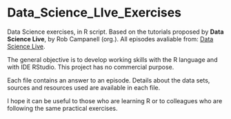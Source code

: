 # Data_Science_LIve_Exercises

Data Science exercises, in R script. 
Based on the tutorials proposed by **Data Science Live**, by Rob Campanell (org.).
All episodes avaliable from: [Data Science Live](http://datasciencelive.com/).

The general objective is to develop working skills with the R language and with IDE RStudio. 
This project has no commercial purpose.

Each file contains an answer to an episode. 
Details about the data sets, sources and resources used are available in each file.

I hope it can be useful to those who are learning R or to colleagues who are following the same practical exercises.